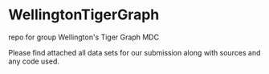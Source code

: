 # WellingtonTigerGraph
repo for group Wellington's Tiger Graph MDC

Please find attached all data sets for our submission along with sources and any code used.
